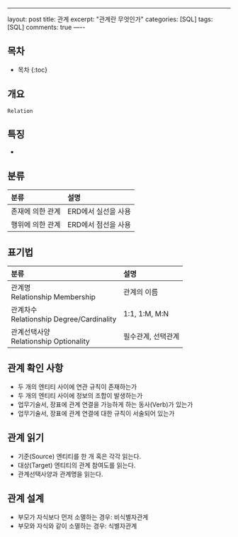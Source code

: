 ---
layout: post
title: 관계
excerpt: "관계란 무엇인가"
categories: [SQL]
tags: [SQL]
comments: true
—--

## 목차

* 목차
{:toc}

## 개요

```dictionary
Relation
```

## 특징

* 

## 분류

| 분류 | 설명 |
|:--|:--|
| 존재에 의한 관계 | ERD에서 실선을 사용 |
| 행위에 의한 관계 | ERD에서 점선을 사용 |

## 표기법

| 분류 | 설명 |
|:--|:--|
| 관계명<br>Relationship Membership | 관계의 이름 |
| 관계차수<br>Relationship Degree/Cardinality | 1:1, 1:M, M:N |
| 관계선택사양<br>Relationship Optionality | 필수관계, 선택관계 |

## 관계 확인 사항

* 두 개의 엔티티 사이에 연관 규칙이 존재하는가
* 두 개의 엔티티 사이에 정보의 조합이 발생하는가
* 업무기술서, 장표에 관계 연결을 가능하게 하는 동사(Verb)가 있는가
* 업무기술서, 장표에 관계 연결에 대한 규칙이 서술되어 있는가

## 관계 읽기

* 기준(Source) 엔티티를 한 개 혹은 각각 읽는다.
* 대상(Target) 엔티티의 관계 참여도를 읽는다.
* 관계선택사양과 관계명을 읽는다.

## 관계 설계

* 부모가 자식보다 먼저 소멸하는 경우: 비식별자관계
* 부모와 자식와 같이 소멸하는 경우: 식별자관계
